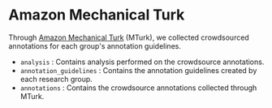 # Amazon Mechanical Turk

Through [Amazon Mechanical Turk](https://requester.mturk.com/) (MTurk), we collected crowdsourced annotations for each group's annotation guidelines.

- `analysis` : Contains analysis performed on the crowdsource annotations.
- `annotation_guidelines` : Contains the annotation guidelines created by each research group.
- `annotations` : Contains the crowdsource annotations collected through MTurk.
